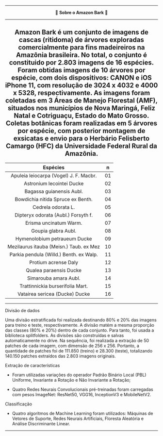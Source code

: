 <center>
  
---

🌳 **Sobre o Amazon Bark** 🌳

---
Amazon Bark é um conjunto de imagens de cascas (ritidoma) de árvores exploradas comercialmente para fins madeireiros na Amazônia brasileira. No total, o conjunto é constituido por 2.803 imagens de 16 espécies. Foram obtidas imagens de 10 árvores por espécie, com dois dispositivos: CANON e iOS iPhone 11, com resolução de 3024 x 4032 e 4000 x 5328, respectivamente. As imagens foram coletadas em 3 Áreas de Manejo Florestal (AMF), situados nos municípios de Nova Maringá, Feliz Natal e Cotriguaçu, Estado do Mato Grosso. Coletas botânicas foram realizadas em 5 árvores por espécie, com posterior montagem de exsicatas e envio para o Herbário Felisberto Camargo (HFC) da Universidade Federal Rural da Amazônia. 
---
|                 Espécies                  |  n   |
|:-----------------------------------------:|------|
|Apuleia leiocarpa (Vogel) J. F. Macbr.     | 01   |
|Astronium lecointei Ducke                  | 02   |
|Bagassa guianensis Aubl.                   | 03   |
|Bowdichia nitida Spruce ex Benth.          | 04   |
|Cedrela odorata L.                         | 05   |
|Dipteryx odorata (Aubl.) Forsyth f.        | 06   |
|Erisma uncinatum Warm.                     | 07   |
|Goupia glabra Aubl.                        | 08   |
|Hymenolobium petraueum Ducke               | 09   |
|Mezilaurus itauba (Meisn.) Taub. ex Mez    | 10   |
|Parkia pendula (Willd.) Benth. ex Walp.    | 11   |
|Protium acrense Daly                       | 12   |
|Qualea paraensis Ducke                     | 13   |
|Simarouba amara Aubl.                      | 14   |
|Trattinnickia burserifolia Mart.           | 15   |
|Vatairea sericea (Ducke) Ducke             | 16   |

</center>

---

Divisão de dados

Uma divisão estratificada foi realizada destinando 80% e 20% das imagens para treino e teste, respectivamente. A divisão matém a mesma proporção das classes (80% e 20%) dentro de cada conjunto. Para tanto, foi usada a biblioteca splitfolders. As divisões são construídas e salvas automaticamente no drive. Na sequência, foi realizada a extração de 50 patches de cada imagem, com dimensão de 256 x 256. Portanto, a quantidade de patches foi de 111.850 (treino) e 28.300 (teste), totalizando 140.150 patches extraídos das 2.803 imagens originais.

Extração de características

- Foram utilizadas variações do operador Padrão Binário Local (PBL) Uniforme, Invariante a Rotação e Não Invariante a Rotação;

- Quatro Redes Neurais Convolucionais pré-treinadas foram carregadas com pesos ImageNet: ResNet50, VGG16, InceptionV3 e MobileNetV2.

Classificação

- Quatro algoritmos de Machine Learning foram utilizados: Máquinas de Vetores de Suporte, Redes Neurais Artificiais, Floresta Aleatória e Análise Discriminante Linear.
---

